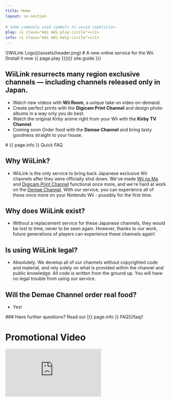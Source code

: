 ```yaml
---
title: Home
layout: no-section

# Some commonly used symbols to avoid repetition.
play: <i class="mdi mdi-play-circle"></i>
info: <i class="mdi mdi-help-circle"></i>
---
```


<div class="header header-logo" markdown="1">
![WiiLink Logo](/assets/header.png)
# A new online service for the Wii.
[Install it now {{ page.play }}]({{ site.guide }})
</div>

<div class="section">
  <h2>WiiLink resurrects many region exclusive channels &mdash; including channels released only in Japan.</h2>
  <ul>
      <li>Watch new videos with <b>Wii Room</b>, a unique take on video on-demand.</li>
      <li>Create perfect prints with the <b>Digicam Print Channel</b> and design photo albums in a way only you do best.</li>
      <li>Watch the original Kirby anime right from your Wii with the <b>Kirby TV Channel</b>.</li>
      <li><span class="coming-soon">Coming soon</span> Order food with the <b>Demae Channel</b> and bring tasty goodness straight to your house.</li>
  </ul>
</div>

<div class="faq" markdown="1">
<span class="center" markdown="1">
# {{ page.info }} Quick FAQ

## Why WiiLink?
 - WiiLink is the only service to bring back Japanese exclusive Wii channels after they were officially shut down. We've made [Wii no Ma](/services/wii-room) and [Digicam Print Channel](/services/digicam) functional once more, and we're hard at work on the [Demae Channel](/services/demae). With our service, you can experience all of these once more on your Nintendo Wii - possibly for the first time.

## Why does WiiLink exist?
 - Without a replacement service for these Japanese channels, they would be lost to time, never to be seen again. However, thanks to our work, future generations of players can experience these channels again!

## Is using WiiLink legal?
 - Absolutely. We develop all of our channels without copyrighted code and material, and rely solely on what is provided within the channel and public knowledge. All code is written from the ground up. You will have no legal trouble from using our service.

## Will the Demae Channel order real food?
 - Yes!

<div class="center" markdown="1">
### Have further questions? Read our [{{ page.info }} FAQ](/faq)!
</div>
</div>

<div class="section">
    <h1 class="center"><i class="mdi mdi-movie-open"></i> Promotional Video</h1>
    <div class="embed">
        <iframe src="https://www.youtube.com/embed/Y8gSqBd4oT0" frameborder="0" allow="accelerometer; autoplay; clipboard-write; encrypted-media; gyroscope; picture-in-picture" title="WiiLink: Japan Is Coming to You" allowfullscreen></iframe>
    </div>
</div>
